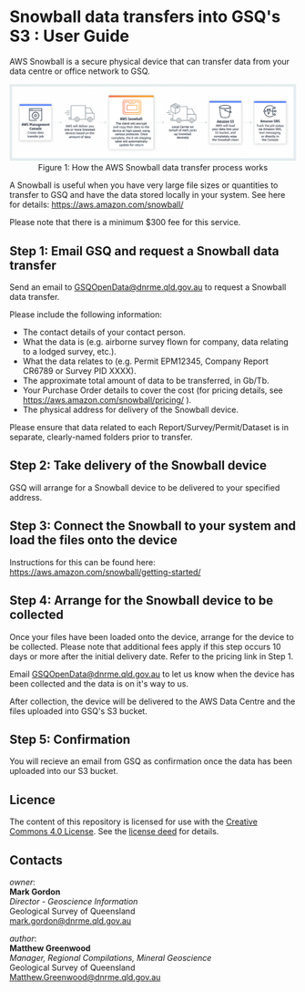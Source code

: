 # Snowball data transfers into GSQ's S3 : User Guide

AWS Snowball is a secure physical device that can transfer data from your data centre or office network to GSQ.

<p align="center">
<img src="https://github.com/geological-survey-of-queensland/share-data-with-gsq/blob/master/model/aws-snowball-process.png" width="700px"><br>
Figure 1: How the AWS Snowball data transfer process works</p>

A Snowball is useful when you have very large file sizes or quantities to transfer to GSQ and have the data stored locally in your system. 
See here for details: https://aws.amazon.com/snowball/ 

Please note that there is a minimum $300 fee for this service.


## Step 1: Email GSQ and request a Snowball data transfer

Send an email to GSQOpenData@dnrme.qld.gov.au to request a Snowball data transfer.

Please include the following information:

 * The contact details of your contact person. 
 * What the data is (e.g. airborne survey flown for company, data relating to a lodged survey, etc.). 
 * What the data relates to (e.g. Permit EPM12345, Company Report CR6789 or Survey PID XXXX).
 * The approximate total amount of data to be transferred, in Gb/Tb.
 * Your Purchase Order details to cover the cost (for pricing details, see https://aws.amazon.com/snowball/pricing/ ).
 * The physical address for delivery of the Snowball device.

Please ensure that data related to each Report/Survey/Permit/Dataset is in separate, clearly-named folders prior to transfer.


## Step 2: Take delivery of the Snowball device

GSQ will arrange for a Snowball device to be delivered to your specified address.


## Step 3: Connect the Snowball to your system and load the files onto the device

Instructions for this can be found here: https://aws.amazon.com/snowball/getting-started/ 


## Step 4: Arrange for the Snowball device to be collected

Once your files have been loaded onto the device, arrange for the device to be collected. 
Please note that additional fees apply if this step occurs 10 days or more after the initial delivery date. Refer to the pricing link in Step 1.

Email GSQOpenData@dnrme.qld.gov.au to let us know when the device has been collected and the data is on it's way to us.

After collection, the device will be delivered to the AWS Data Centre and the files uploaded into GSQ's S3 bucket.


## Step 5: Confirmation

You will recieve an email from GSQ as confirmation once the data has been uploaded into our S3 bucket.



## Licence

The content of this repository is licensed for use with the [Creative Commons 4.0 License](https://creativecommons.org/licenses/by/4.0/). See the [license deed](LICENSE) for details.

## Contacts

*owner*:  
**Mark Gordon**  
*Director - Geoscience Information*  
Geological Survey of Queensland  
<mark.gordon@dnrme.qld.gov.au>  

*author*:  
**Matthew Greenwood**  
*Manager, Regional Compilations, Mineral Geoscience*  
Geological Survey of Queensland  
<Matthew.Greenwood@dnrme.qld.gov.au>


